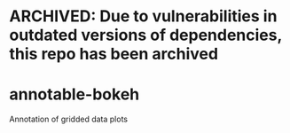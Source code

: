 # ARCHIVED: Due to vulnerabilities in outdated versions of dependencies, this repo has been archived

# annotable-bokeh
Annotation of gridded data plots
